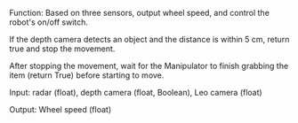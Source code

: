 Function: Based on three sensors, output wheel speed, and control the robot's on/off switch. 

If the depth camera detects an object and the distance is within 5 cm, return true and stop the movement. 

After stopping the movement, wait for the Manipulator to finish grabbing the item (return True) before starting to move. 

Input: radar (float), depth camera (float, Boolean), Leo camera (float) 

Output: Wheel speed (float) 
